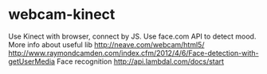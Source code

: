 # webcam-kinect
Use Kinect with browser, connect by JS. Use face.com API to detect mood. More info about useful lib http://neave.com/webcam/html5/ http://www.raymondcamden.com/index.cfm/2012/4/6/Face-detection-with-getUserMedia  Face recognition http://api.lambdal.com/docs/start 
